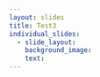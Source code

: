 ```yaml
---
layout: slides
title: Test3
individual_slides:
  - slide_layout:
    background_image:
    text:
---
```


